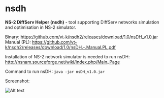 # nsdh
<b>NS-2 DiffServ Helper (nsdh)</b> - tool supporting DiffServ networks simulation and optimisation in NS-2 simulator.


Binary: https://github.com/vt-k/nsdh2/releases/download/1.0/nsDH_v1.0.jar <br>
Manual (PL): https://github.com/vt-k/nsdh2/releases/download/1.0/nsDH.-.Manual.PL.pdf

Installation of NS-2 network simulator is needed to run nsDH: http://nsnam.sourceforge.net/wiki/index.php/Main_Page

Command to run nsDH: <code>java -jar nsDH_v1.0.jar</code>

Screenshot:

![Alt text](../../releases/download/1.0/nsdh-screenshot.png?raw=true "Screenshot")
